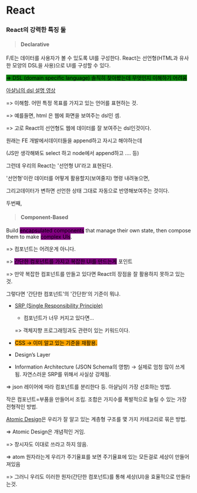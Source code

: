 # React

### React의 강력한 특징 둘&#x20;

> #### Declarative

F/E는 데이터를 사용자가 볼 수 있도록 UI를 구성한다. React는 선언형(HTML과 유사한 모양의 DSL을 사용)으로 UI를 구성할 수 있다.

<mark style="background-color:green;">=> DSL (domain specific language) 솔직히 찾아봤는데 무엇인지 이해하기 어려움</mark>

[아샬님의 dsl 설명 영상](https://youtu.be/2zW4dls8\_sw)

\=> 이해함. 어떤 특정 목표를 가지고 있는 언어를 표현하는 것.&#x20;

\=> 예를들면, html 은 웹에 화면을 보여주는 dsl인 셈.

\=> 고로 React의 선언형도 웹에 데이터를 잘 보여주는 dsl인것이다.



원래는 FE  개발에서데이터들을 append하고 자시고 해야하는데 &#x20;

(JS만 생각해봐도 select 하고  node에서 append하고 .... 등)



그런데  우리의 React는 '선언형 UI'라고 표현된다.

'선언형'이란 데이터를 어떻게 활용할지(보여줄지) 명령 내려놓으면,

그리고데이터가 변하면  선언한 상태 그대로 자동으로 반영해보여주는 것이다.



두번째,

> #### Component-Based

Build <mark style="background-color:purple;">encapsulated components</mark> that manage their own state, then compose them to make <mark style="background-color:purple;">complex UIs</mark>.

\=> 컴포넌트는 어려운게 아니다.&#x20;

\=> <mark style="background-color:purple;">간단한 컴포넌트를 가지고 복잡한 UI를 만드는게</mark> 포인트

\=> 만약 복잡한 컴포넌트를 만들고 있다면 React의 장점을 잘 활용하지 못하고 있는 것.



그렇다면 '간단한 컴포넌트'의 '간단한'의 기준이 뭐냐.



*   [SRP (Single Responsibility Principle)](https://ko.wikipedia.org/wiki/%EB%8B%A8%EC%9D%BC\_%EC%B1%85%EC%9E%84\_%EC%9B%90%EC%B9%99)

    * 컴포넌트가 너무 커지고 있다면…

    \=> 객체지향 프로그래밍과도 관련이 있는 키워드이다.
* <mark style="background-color:orange;">CSS → 이미 알고 있는 기준을 재활용.</mark>
* Design’s Layer
* Information Architecture (JSON Schema의 영향) → 실제로 엄청 많이 쓰게 됨. 자연스러운 SRP를 위해서 사실상 강제됨.

&#x20;     \=> json 레이어에 따라 컴포넌트를 분리한다 등. 아샬님이 가장 선호하는 방법.



작은 컴포넌트=부품을 만들어서 조립. 조합은 가지수를 폭발적으로 늘릴 수 있는 가장 전형적인 방법.

[Atomic Design](https://bradfrost.com/blog/post/atomic-web-design/)은 우리가 잘 알고 있는 계층형 구조를 몇 가지 카테고리로 묶은 방법.

\=> Atomic Design은 개념적인 거임.

\=> 창시자도 이대로 쓰라고 하지 않음.&#x20;

\=> atom 원자라는게 우리가 주기율표를 보면 주기율표에 있는 모든걸로 세상이 만들어져있음

\=> 그러니 우리도 이러한 원자(간단한 컴포넌트)를 통해 세상(UI)을 효율적으로 만들라는것.
